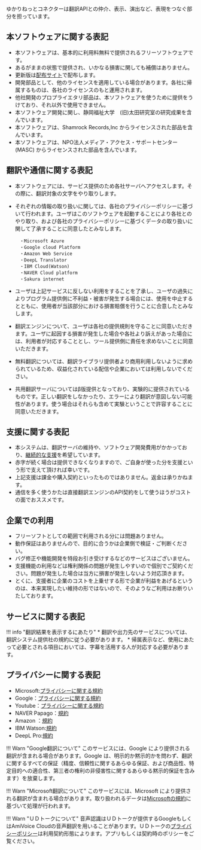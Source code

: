ゆかりねっとコネクターは翻訳APIとの仲介、表示、演出など、表現をつなぐ部分を担っています。

## 本ソフトウェアに関する表記

* 本ソフトウェアは、基本的に利用料無料で提供されるフリーソフトウェアです。
* あるがままの状態で提供され、いかなる損害に関しても補償はありません。
* 更新版は[配布サイト](https://nmori.github.io/yncneo-Docs/download/)で配布します。　
* 開発部品として、他のライセンスを適用している場合があります。各社に帰属するものは、各社のライセンスのもと運用されます。
* 他社開発のプロプライエタリ部品は、本ソフトウェアを使うために提供をうけており、それ以外で使用できません。
* 本ソフトウェア開発に関し、静岡福祉大学　(旧)太田研究室の研究成果を含んでいます。
* 本ソフトウェアは、Shamrock Records,Inc からライセンスされた部品を含んでいます。
* 本ソフトウェアは、NPO法人メディア・アクセス・サポートセンター(MASC) からライセンスされた部品を含んでいます。

## 翻訳や通信に関する表記
* 本ソフトウェアには、サービス提供のため各社サーバへアクセスします。その際に、翻訳対象の文字をやり取りします。

* それぞれの情報の取り扱いに関しては、各社のプライバシーポリシーに基づいて行われます。ユーザはこのソフトウェアを起動することにより各社とのやり取り、および各社のプライバシーポリシーに基づくデータの取り扱いに関して了承することに同意したとみなします。　
    ```
    　・Microsoft Azure
    　・Google cloud Platform
    　・Amazon Web Service
    　・DeepL Translator
    　・IBM Cloud(Watson)
    　・NAVER Cloud platform
    　・Sakura internet
    ```
* ユーザは上記サービスに反しない利用をすることを了承し、ユーザの過失によりプログラム提供側に不利益・被害が発生する場合には、使用を中止するとともに、使用者が当該部分における損害賠償を行うことに合意したとみなします。
　
* 翻訳エンジンについて、ユーザは各社の提供規則を守ることに同意いただきます。ユーザに起因する損害が発生した場合や各社より訴えがあった場合には、利用者が対応することとし、ツール提供側に責任を求めないことに同意いただきます。
　
* 無料翻訳については、翻訳ライブラリ提供者より商用利用しないように求められているため、収益化されている配信や企業においては利用しないでください。

* 共用翻訳サーバについてはβ版提供となっており、実験的に提供されているものです。正しい翻訳をしなかったり、エラーにより翻訳が意図しない可能性があります。使う場合はそれらも含めて実験ということで許容することに同意いただきます。

## 支援に関する表記
* 本システムは、翻訳サーバの維持や、ソフトウェア開発費用がかかっており、[継続的な支援](https://nao.fanbox.cc/
)を希望しています。
* 赤字が続く場合は提供できなくなりますので、ご自身が使った分を支援という形で支えて頂ければ幸いです。
* 上記支援は課金や購入契約といったものではありません。返金は承りかねます。
* 通信を多く使うかたは直接翻訳エンジンのAPI契約をして使うほうがコストの面でおススメです。

## 企業での利用
* フリーソフトとしての範囲で利用される分には問題ありません。
* 動作保証はありませんので、目的に合うかは企業側で検証・ご判断ください。
* バグ修正や機能開発を特段お引き受けするなどのサービスはございません。
* 支援機能の利用などは権利関係の問題が発生しやすいので個別でご契約ください。問題が発生した場合は当方に損害が発生しないよう対応頂きます。
* とくに、支援者に企業のコストを上乗せする形で企業が利益をあげるというのは、本来実現したい維持の形ではないので、そのようなご利用はお断りいたしております。

## サービスに関する表記

!!! info "翻訳結果を表示するにあたり"
    * 翻訳や出力先のサービスについては、翻訳システム提供社の規約に従う必要があります。
    * 帰属表示など、使用にあたって必要とされる項目においては、字幕を活用する人が対応する必要があります。

## プライバシーに関する表記
* Microsoft:[プライバシーに関する規約](https://azure.microsoft.com/ja-jp/support/legal/cognitive-services-compliance-and-privacy/)
* Google：[プライバシーに関する規約](https://policies.google.com/privacy?hl=ja)
* Youtube：[プライバシーに関する規約](https://www.youtube.com/t/terms)
* NAVER Papago：[規約](https://www.ncloud.com/policy/terms/svc)
* Amazon ：[規約](https://aws.amazon.com/jp/aup/)
* IBM Watson:[規約](https://www.ibm.com/jp-ja/legal?lnk=flg-tous-jpja)
* DeepL Pro:[規約](https://www.deepl.com/ja/pro-license/)

!!! Warn "Google翻訳について"
    このサービスには、Google により提供される翻訳が含まれる場合があります。Google は、明示的か黙示的かを問わず、翻訳に関するすべての保証（精度、信頼性に関するあらゆる保証、および商品性、特定目的への適合性、第三者の権利の非侵害性に関するあらゆる黙示的保証を含みます）を放棄します。

!!! Warn "Microsoft翻訳について"
    このサービスには、Microsoft により提供される翻訳が含まれる場合があります。取り扱われるデータは[Microsoftの規約](https://privacy.microsoft.com/ja-jp/privacystatement)に基づいて処理が行われます。
　

!!! Warn "ＵＤトークについて"
    音声認識はＵＤトークが提供するGoogleもしくはAmiVoice Cloudの音声翻訳を用いることがあります。ＵＤトークの[プライバシーポリシー](http://udtalk.jp/license/)は利用契約形態によります。アプリもしくは契約時のポリシーをご覧ください。



